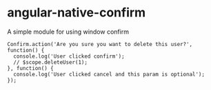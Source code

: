 angular-native-confirm
======================

A simple module for using window confirm

```
Confirm.action('Are you sure you want to delete this user?', function() {
  console.log('User clicked confirm');
  // $scope.deleteUser(1);
}, function() {
  console.log('User clicked cancel and this param is optional');
});
```
